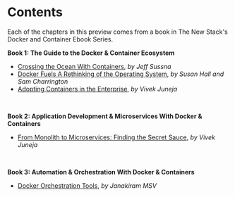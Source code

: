 # Contents

Each of the chapters in this preview comes from a book in The New Stack's Docker and Container Ebook Series.

**Book 1: The Guide to the Docker & Container Ecosystem**

* [Crossing the Ocean With Containers](CrossingTheOceanWithContainers.md), *by Jeff Sussna*
* [Docker Fuels A Rethinking of the Operating System](DockerFuelsARethinkingOfTheOperatingSystem.md), *by Susan Hall and Sam Charrington*
* [Adopting Containers in the Enterprise](AdoptingContainersInTheEnterprise.md), *by Vivek Juneja*

&nbsp;
    
**Book 2: Application Development & Microservices With Docker & Containers**

* [From Monolith to Microservices: Finding the Secret Sauce](FromMonolithToMicroservices.md), *by Vivek Juneja*

&nbsp;

**Book 3: Automation & Orchestration With Docker & Containers**

* [Docker Orchestration Tools](DockerOrchestrationTools.md), *by Janakiram MSV*